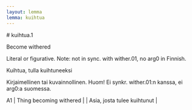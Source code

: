 ```yaml
---
layout: lemma
lemma: kuihtua
---
```


<div class="sense">
# <span class="sensename">kuihtua.1</span>

<span class="description">Become withered</span>

Literal or figurative. Note: not in sync. with wither.01, no arg0 in Finnish.

<span class="description">Kuihtua, tulla kuihtuneeksi</span>

Kirjaimellinen tai kuvainnollinen. Huom! Ei synkr. wither.01:n kanssa, ei arg0:a suomessa.

A1 | Thing becoming withered |   | Asia, josta tulee kuihtunut |  

</div>

